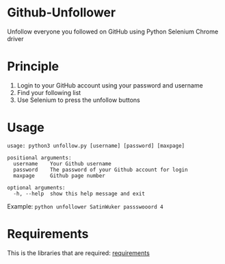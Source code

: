 # Github-Unfollower
Unfollow everyone you followed on GitHub using Python Selenium Chrome driver

# Principle
1. Login to your GitHub account using your password and username
2. Find your following list
3. Use Selenium to press the unfollow buttons

# Usage
```
usage: python3 unfollow.py [username] [password] [maxpage]

positional arguments:
  username    Your Github username
  password    The password of your Github account for login
  maxpage     Github page number

optional arguments:
  -h, --help  show this help message and exit
 ```
 
 Example:
 `python unfollower SatinWuker passswooord 4`
 
 # Requirements
 This is the libraries that are required: [requirements](requirements.txt)
